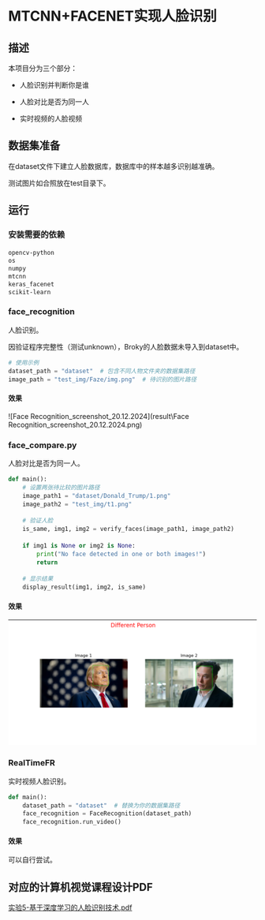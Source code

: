 # MTCNN+FACENET实现人脸识别

## 描述

本项目分为三个部分：

- 人脸识别并判断你是谁

- 人脸对比是否为同一人

- 实时视频的人脸视频

## 数据集准备
在dataset文件下建立人脸数据库，数据库中的样本越多识别越准确。

测试图片如合照放在test目录下。

## 运行
### 安装需要的依赖
```
opencv-python
os
numpy
mtcnn
keras_facenet
scikit-learn
```



### face_recognition
人脸识别。

因验证程序完整性（测试unknown），Broky的人脸数据未导入到dataset中。

```Python
# 使用示例
dataset_path = "dataset"  # 包含不同人物文件夹的数据集路径
image_path = "test_img/Faze/img.png"  # 待识别的图片路径
```

#### 效果

![Face Recognition_screenshot_20.12.2024](result\Face Recognition_screenshot_20.12.2024.png)

### face_compare.py

人脸对比是否为同一人。

```python
def main():
    # 设置两张待比较的图片路径
    image_path1 = "dataset/Donald_Trump/1.png"
    image_path2 = "test_img/t1.png"

    # 验证人脸
    is_same, img1, img2 = verify_faces(image_path1, image_path2)

    if img1 is None or img2 is None:
        print("No face detected in one or both images!")
        return

    # 显示结果
    display_result(img1, img2, is_same)
```



#### 效果

![Face_Compare](result\Face_Compare.png)

### RealTimeFR

实时视频人脸识别。

```python
def main():
    dataset_path = "dataset"  # 替换为你的数据集路径
    face_recognition = FaceRecognition(dataset_path)
    face_recognition.run_video()
```

#### 效果
可以自行尝试。

## 对应的计算机视觉课程设计PDF

[实验5-基于深度学习的人脸识别技术.pdf](file:///pdf/实验5-基于深度学习的人脸识别技术.pdf)

